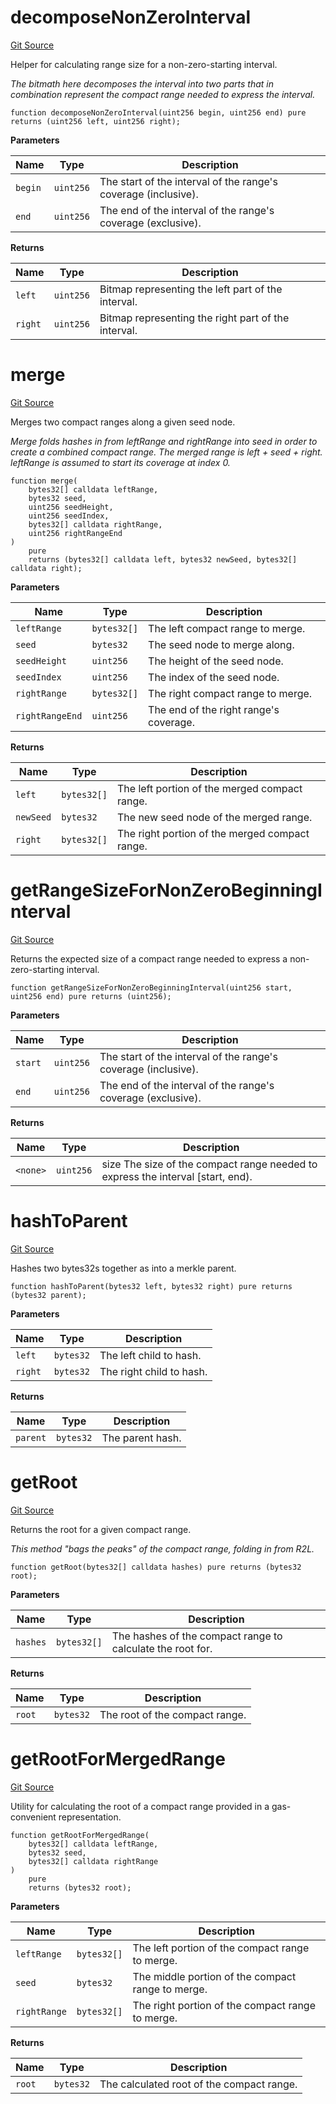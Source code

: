 # decomposeNonZeroInterval

[Git Source](https://github.com/WitnessCo/contracts-core/blob/d0e59c52c77fcd07cd928f96d5d7befabbd5aef8/src/WitnessUtils.sol)

Helper for calculating range size for a non-zero-starting interval.

_The bitmath here decomposes the interval into two parts that in combination represent the compact range needed to
express the interval._

```solidity
function decomposeNonZeroInterval(uint256 begin, uint256 end) pure returns (uint256 left, uint256 right);
```

**Parameters**

| Name    | Type      | Description                                                    |
| ------- | --------- | -------------------------------------------------------------- |
| `begin` | `uint256` | The start of the interval of the range's coverage (inclusive). |
| `end`   | `uint256` | The end of the interval of the range's coverage (exclusive).   |

**Returns**

| Name    | Type      | Description                                         |
| ------- | --------- | --------------------------------------------------- |
| `left`  | `uint256` | Bitmap representing the left part of the interval.  |
| `right` | `uint256` | Bitmap representing the right part of the interval. |

# merge

[Git Source](https://github.com/WitnessCo/contracts-core/blob/d0e59c52c77fcd07cd928f96d5d7befabbd5aef8/src/WitnessUtils.sol)

Merges two compact ranges along a given seed node.

_Merge folds hashes in from leftRange and rightRange into seed in order to create a combined compact range. The merged
range is left + seed + right. leftRange is assumed to start its coverage at index 0._

```solidity
function merge(
    bytes32[] calldata leftRange,
    bytes32 seed,
    uint256 seedHeight,
    uint256 seedIndex,
    bytes32[] calldata rightRange,
    uint256 rightRangeEnd
)
    pure
    returns (bytes32[] calldata left, bytes32 newSeed, bytes32[] calldata right);
```

**Parameters**

| Name            | Type        | Description                            |
| --------------- | ----------- | -------------------------------------- |
| `leftRange`     | `bytes32[]` | The left compact range to merge.       |
| `seed`          | `bytes32`   | The seed node to merge along.          |
| `seedHeight`    | `uint256`   | The height of the seed node.           |
| `seedIndex`     | `uint256`   | The index of the seed node.            |
| `rightRange`    | `bytes32[]` | The right compact range to merge.      |
| `rightRangeEnd` | `uint256`   | The end of the right range's coverage. |

**Returns**

| Name      | Type        | Description                                    |
| --------- | ----------- | ---------------------------------------------- |
| `left`    | `bytes32[]` | The left portion of the merged compact range.  |
| `newSeed` | `bytes32`   | The new seed node of the merged range.         |
| `right`   | `bytes32[]` | The right portion of the merged compact range. |

# getRangeSizeForNonZeroBeginningInterval

[Git Source](https://github.com/WitnessCo/contracts-core/blob/d0e59c52c77fcd07cd928f96d5d7befabbd5aef8/src/WitnessUtils.sol)

Returns the expected size of a compact range needed to express a non-zero-starting interval.

```solidity
function getRangeSizeForNonZeroBeginningInterval(uint256 start, uint256 end) pure returns (uint256);
```

**Parameters**

| Name    | Type      | Description                                                    |
| ------- | --------- | -------------------------------------------------------------- |
| `start` | `uint256` | The start of the interval of the range's coverage (inclusive). |
| `end`   | `uint256` | The end of the interval of the range's coverage (exclusive).   |

**Returns**

| Name     | Type      | Description                                                                     |
| -------- | --------- | ------------------------------------------------------------------------------- |
| `<none>` | `uint256` | size The size of the compact range needed to express the interval [start, end). |

# hashToParent

[Git Source](https://github.com/WitnessCo/contracts-core/blob/d0e59c52c77fcd07cd928f96d5d7befabbd5aef8/src/WitnessUtils.sol)

Hashes two bytes32s together as into a merkle parent.

```solidity
function hashToParent(bytes32 left, bytes32 right) pure returns (bytes32 parent);
```

**Parameters**

| Name    | Type      | Description              |
| ------- | --------- | ------------------------ |
| `left`  | `bytes32` | The left child to hash.  |
| `right` | `bytes32` | The right child to hash. |

**Returns**

| Name     | Type      | Description      |
| -------- | --------- | ---------------- |
| `parent` | `bytes32` | The parent hash. |

# getRoot

[Git Source](https://github.com/WitnessCo/contracts-core/blob/d0e59c52c77fcd07cd928f96d5d7befabbd5aef8/src/WitnessUtils.sol)

Returns the root for a given compact range.

_This method "bags the peaks" of the compact range, folding in from R2L._

```solidity
function getRoot(bytes32[] calldata hashes) pure returns (bytes32 root);
```

**Parameters**

| Name     | Type        | Description                                                |
| -------- | ----------- | ---------------------------------------------------------- |
| `hashes` | `bytes32[]` | The hashes of the compact range to calculate the root for. |

**Returns**

| Name   | Type      | Description                    |
| ------ | --------- | ------------------------------ |
| `root` | `bytes32` | The root of the compact range. |

# getRootForMergedRange

[Git Source](https://github.com/WitnessCo/contracts-core/blob/d0e59c52c77fcd07cd928f96d5d7befabbd5aef8/src/WitnessUtils.sol)

Utility for calculating the root of a compact range provided in a gas-convenient representation.

```solidity
function getRootForMergedRange(
    bytes32[] calldata leftRange,
    bytes32 seed,
    bytes32[] calldata rightRange
)
    pure
    returns (bytes32 root);
```

**Parameters**

| Name         | Type        | Description                                       |
| ------------ | ----------- | ------------------------------------------------- |
| `leftRange`  | `bytes32[]` | The left portion of the compact range to merge.   |
| `seed`       | `bytes32`   | The middle portion of the compact range to merge. |
| `rightRange` | `bytes32[]` | The right portion of the compact range to merge.  |

**Returns**

| Name   | Type      | Description                               |
| ------ | --------- | ----------------------------------------- |
| `root` | `bytes32` | The calculated root of the compact range. |
